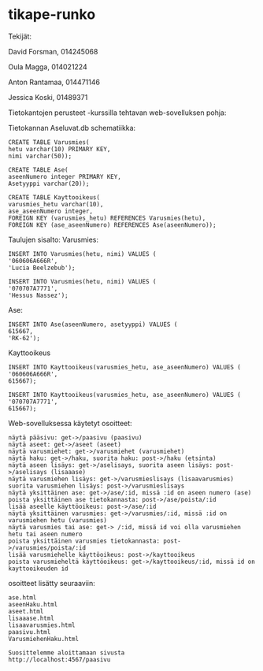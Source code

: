 # tikape-runko
Tekijät:

David Forsman, 014245068

Oula Magga, 014021224

Anton Rantamaa, 014471146

Jessica Koski, 01489371

Tietokantojen perusteet -kurssilla tehtavan web-sovelluksen pohja:

Tietokannan Aseluvat.db schematiikka:

    CREATE TABLE Varusmies(
    hetu varchar(10) PRIMARY KEY,
    nimi varchar(50));

    CREATE TABLE Ase(
    aseenNumero integer PRIMARY KEY,
    Asetyyppi varchar(20));

    CREATE TABLE Kayttooikeus(
    varusmies_hetu varchar(10),
    ase_aseenNumero integer,
    FOREIGN KEY (varusmies_hetu) REFERENCES Varusmies(hetu),
    FOREIGN KEY (ase_aseenNumero) REFERENCES Ase(aseenNumero));

Taulujen sisalto:
  Varusmies:
  
    INSERT INTO Varusmies(hetu, nimi) VALUES (
    '060606A666R',
    'Lucia Beelzebub');

    INSERT INTO Varusmies(hetu, nimi) VALUES (
    '070707A7771',
    'Hessus Nassez');
  Ase:
  
    INSERT INTO Ase(aseenNumero, asetyyppi) VALUES (
    615667,
    'RK-62');
  Kayttooikeus
  
    INSERT INTO Kayttooikeus(varusmies_hetu, ase_aseenNumero) VALUES (
    '060606A666R',
    615667);

    INSERT INTO Kayttooikeus(varusmies_hetu, ase_aseenNumero) VALUES (
    '070707A7771',
    615667);

Web-sovelluksessa käytetyt osoitteet:

    näytä pääsivu: get->/paasivu (paasivu)
    näytä aseet: get->/aseet (aseet)
    näytä varusmiehet: get->/varusmiehet (varusmiehet)
    näytä haku: get->/haku, suorita haku: post->/haku (etsinta)
    näytä aseen lisäys: get->/aselisays, suorita aseen lisäys: post->/aselisays (lisaaase)
    näytä varusmiehen lisäys: get->/varusmieslisays (lisaavarusmies)
    suorita varusmiehen lisäys: post->/varusmieslisays
    näytä yksittäinen ase: get->/ase/:id, missä :id on aseen numero (ase)
    poista yksittäinen ase tietokannasta: post->/ase/poista/:id
    lisää aseelle käyttöoikeus: post->/ase/:id
    näytä yksittäinen varusmies: get->/varusmies/:id, missä :id on varusmiehen hetu (varusmies)
    näytä varusmies tai ase: get-> /:id, missä id voi olla varusmiehen hetu tai aseen numero    
    poista yksittäinen varusmies tietokannasta: post->/varusmies/poista/:id
    lisää varusmiehelle käyttöoikeus: post->/kayttooikeus
    poista varusmieheltä käyttöoikeus: get->/kayttooikeus/:id, missä id on kayttooikeuden id

osoitteet lisätty seuraaviin:

    ase.html
    aseenHaku.html
    aseet.html
    lisaaase.html
    lisaavarusmies.html
    paasivu.html
    VarusmiehenHaku.html

    Suosittelemme aloittamaan sivusta 
    http://localhost:4567/paasivu
